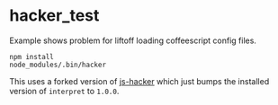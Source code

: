 # hacker_test
Example shows problem for liftoff loading coffeescript config files.

```
npm install
node_modules/.bin/hacker
```

This uses a forked version of [js-hacker](https://github.com/js-cli/js-hacker) which just bumps the installed version of `interpret` to `1.0.0`.
